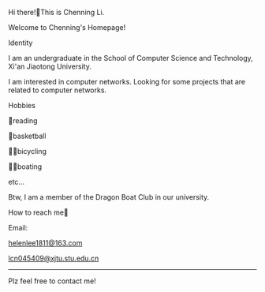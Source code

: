 Hi there!👋This is Chenning Li.

Welcome to Chenning's Homepage!



Identity

I am an undergraduate in the School of Computer Science and Technology, Xi'an Jiaotong University.

I am interested in computer networks. Looking for some projects that are related to computer networks.

Hobbies

📖reading

🏀basketball

🚴‍♀bicycling

🚣‍♀️boating

etc...

Btw, I am a member of the Dragon Boat Club in our university.

How to reach me📧

Email: 

helenlee1811@163.com

lcn045409@xjtu.stu.edu.cn

----------

Plz feel free to contact me!
